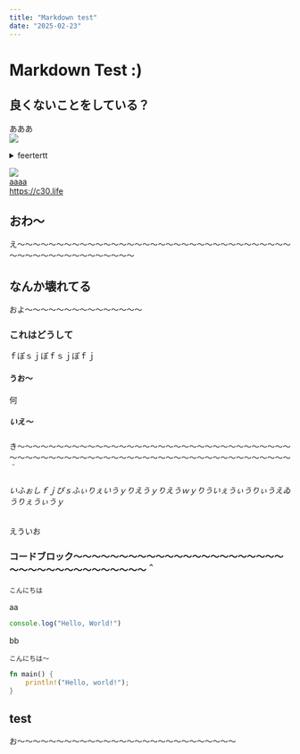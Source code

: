 ```yaml
---
title: "Markdown test"
date: "2025-02-23"
---
```


# Markdown Test :)

## 良くないことをしている？

あああ \
![](https://files.misskey.art//4831d34b-47a4-4c6c-bac6-169077eed6e8.webp)

<details>
<summary>feertertt</summary>
aaaaaa
</details>

![](https://f.c30.life/files/uhw0.png) \
[aaaa](https://c30.life) \
https://c30.life

## おわ～

え～～～～～～～～～～～～～～～～～～～～～～～～～～～～～～～～～～～～～～～～～～～～～～～～～～～

## なんか壊れてる

およ～～～～～～～～～～～～～～～

### これはどうして

ｆぽｓｊぽｆｓｊぽｆｊ

#### うお～

何

##### いえ～

き～～～～～～～～～～～～～～～～～～～～～～～～～～～～～～～～～～～～～～～～～～～～～～～～～～～～～～～～～～～～～～～～～～～～～～～＾

###### いふぉしｆｊぴｓふぃりぇいうｙりえうｙりえうｗｙりういぇうぃうりぃうえゐうりぇうぃうｙ

えういお

### コードブロック～～～～～～～～～～～～～～～～～～～～～～～～～～～～～～～～～～～～～～＾

```
こんにちは
```

aa

```js
console.log("Hello, World!")
```

bb

`こんにちは～`

```rs
fn main() {
    println!("Hello, world!");
}
```

## test

お～～～～～～～～～～～～～～～～～～～～～～～～～～～～
